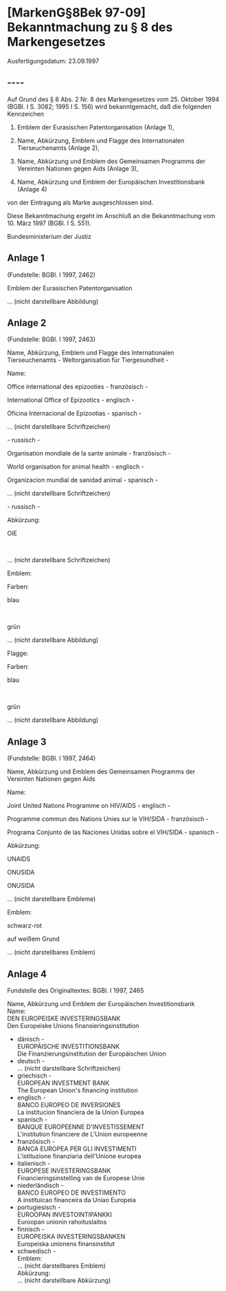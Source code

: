 # [MarkenG§8Bek 97-09] Bekanntmachung zu § 8 des Markengesetzes

Ausfertigungsdatum: 23.09.1997

 

## ----

Auf Grund des § 8 Abs. 2 Nr. 8 des Markengesetzes vom 25. Oktober 1994 (BGBl. I S. 3082; 1995 I S. 156) wird bekanntgemacht, daß die folgenden Kennzeichen

1. Emblem der Eurasischen Patentorganisation (Anlage 1),

2. Name, Abkürzung, Emblem und Flagge des Internationalen Tierseuchenamts (Anlage 2),

3. Name, Abkürzung und Emblem des Gemeinsamen Programms der Vereinten Nationen gegen Aids (Anlage 3),

4. Name, Abkürzung und Emblem der Europäischen Investitionsbank (Anlage 4)

von der Eintragung als Marke ausgeschlossen sind.

Diese Bekanntmachung ergeht im Anschluß an die Bekanntmachung vom 10. März 1997 (BGBl. I S. 551).

Bundesministerium der Justiz


## Anlage 1

(Fundstelle: BGBl. I 1997, 2462)

Emblem der Eurasischen Patentorganisation  

... (nicht darstellbare Abbildung)


## Anlage 2

(Fundstelle: BGBl. I 1997, 2463)

Name, Abkürzung, Emblem und Flagge des Internationalen Tierseuchenamts - Weltorganisation für Tiergesundheit -  
  
Name:  
  
Office international des epizooties - französisch -  
  
International Office of Epizootics - englisch -  
  
Oficina Internacional de Epizootias - spanisch -  
  

... (nicht darstellbare Schriftzeichen)

\- russisch -  
  
Organisation mondiale de la sante animale - französisch -  
  
World organisation for animal health - englisch -  
  
Organizacion mundial de sanidad animal - spanisch -  
  

... (nicht darstellbare Schriftzeichen)

\- russisch -  
  

Abkürzung:

OIE

 

... (nicht darstellbare Schriftzeichen)

Emblem:

Farben:

blau

 

grün

... (nicht darstellbare Abbildung)

Flagge:

Farben:

blau

 

grün

... (nicht darstellbare Abbildung)


## Anlage 3

(Fundstelle: BGBl. I 1997, 2464)

Name, Abkürzung und Emblem des Gemeinsamen Programms der Vereinten Nationen gegen Aids  
  
Name:  
  
Joint United Nations Programme on HIV/AIDS - englisch -  
  
Programme commun des Nations Unies sur le VIH/SIDA - französisch -  
  
Programa Conjunto de las Naciones Unidas sobre el VIH/SIDA - spanisch -  
  

Abkürzung:

UNAIDS

ONUSIDA

ONUSIDA

... (nicht darstellbare Embleme)

Emblem:

schwarz-rot

auf weißem Grund

... (nicht darstellbares Emblem)


## Anlage 4

Fundstelle des Originaltextes: BGBl. I 1997, 2465  

Name, Abkürzung und Emblem der Europäischen Investitionsbank  
Name:  
DEN EUROPEISKE INVESTERINGSBANK  
Den Europeiske Unions finansieringsinstitution  
- dänisch -  
EUROPÄISCHE INVESTITIONSBANK  
Die Finanzierungsinstitution der Europäischen Union  
- deutsch -  
... (nicht darstellbare Schriftzeichen)  
- griechisch -  
EUROPEAN INVESTMENT BANK  
The European Union's financing institution  
- englisch -  
BANCO EUROPEO DE INVERSIONES  
La institucion financiera de la Union Europea  
- spanisch -  
BANQUE EUROPEENNE D'INVESTISSEMENT  
L'institution financiere de L'Union europeenne  
- französisch -  
BANCA EUROPEA PER GLI INVESTIMENTI  
L'istituzione finanziaria dell'Unione europea  
- italienisch -  
EUROPESE INVESTERINGSBANK  
Financieringsinstelling van de Europese Unie  
- niederländisch -  
BANCO EUROPEO DE INVESTIMENTO  
A instituicao financeira da Uniao Europeia  
- portugiesisch -  
EUROOPAN INVESTOINTIPANKKI  
Euroopan unionin rahoituslaitos  
- finnisch -  
EUROPEISKA INVESTERINGSBANKEN  
Europeiska unionens finansinstitut  
- schwedisch -  
Emblem:  
... (nicht darstellbares Emblem)  
Abkürzung:  
... (nicht darstellbare Abkürzung)
